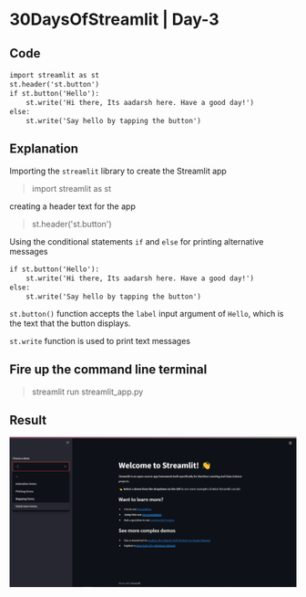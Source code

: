 
# 30DaysOfStreamlit | Day-3

## Code
```
import streamlit as st
st.header('st.button')
if st.button('Hello'):
	st.write('Hi there, Its aadarsh here. Have a good day!')
else:
	st.write('Say hello by tapping the button')
```
## Explanation
Importing the `streamlit` library to  create the Streamlit app
> import streamlit as st

creating a header text for the app

> st.header('st.button')

Using the conditional statements `if` and `else` for printing alternative messages

```
if st.button('Hello'):
	st.write('Hi there, Its aadarsh here. Have a good day!')
else:
	st.write('Say hello by tapping the button')
```
`st.button()` function accepts the `label` input argument of `Hello`, which is the text that the button displays.

`st.write` function is used to print text messages

## Fire up the command line terminal
> streamlit run streamlit_app.py

## Result

![day3](https://github.com/dotaadarsh/30DaysOfStreamlit/blob/main/asserts/Day-1.PNG)